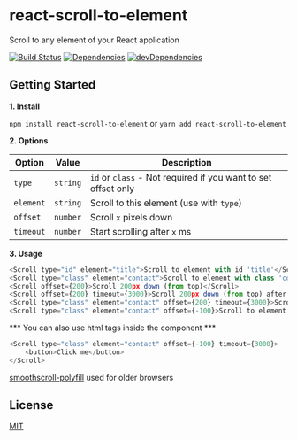 # react-scroll-to-element
Scroll to any element of your React application

[![Build Status](https://travis-ci.org/trembacz/react-scroll-to-element.svg?branch=master)](https://travis-ci.org/trembacz/react-scroll-to-element)
[![Dependencies](https://david-dm.org/trembacz/react-scroll-to-element/status.svg)](https://david-dm.org/trembacz/react-scroll-to-element?view=list)
[![devDependencies](https://david-dm.org/trembacz/react-scroll-to-element/dev-status.svg)](https://david-dm.org/trembacz/react-scroll-to-element?type=dev&view=list)

## Getting Started

**1. Install**

```npm install react-scroll-to-element``` or ```yarn add react-scroll-to-element```

**2. Options**

| Option              | Value         | Description                                                          |
| ------------------- |:-------------:| -------------------------------------------------------------------- |
| ```type```          | ```string```  | ```id``` or ```class``` - Not required if you want to set offset only|
| ```element```       | ```string```  | Scroll to this element (use with ```type```)                         |
| ```offset```        | ```number```  | Scroll ```x``` pixels down                                           |
| ```timeout```       | ```number```  | Start scrolling after ```x``` ms                                     |

**3. Usage**

```js
<Scroll type="id" element="title">Scroll to element with id 'title'</Scroll>
<Scroll type="class" element="contact">Scroll to element with class 'contact'</Scroll>
<Scroll offset={200}>Scroll 200px down (from top)</Scroll>
<Scroll offset={200} timeout={3000}>Scroll 200px down (from top) after 3 seconds</Scroll>
<Scroll type="class" element="contact" offset={200} timeout={3000}>Scroll to element with class 'contact' + 200px down after 3 seconds</Scroll>
<Scroll type="class" element="contact" offset={-100}>Scroll to element with class 'contact' - 100px</Scroll>
```

*** You can also use html tags inside the component ***

```js
<Scroll type="class" element="contact" offset={-100} timeout={3000}>
	<button>Click me</button>
</Scroll>
```

[smoothscroll-polyfill](https://github.com/iamdustan/smoothscroll) used for older browsers

## License

[MIT](http://opensource.org/licenses/MIT)
